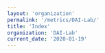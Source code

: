 ```yaml
---
layout: 'organization'
permalink: '/metrics/DAI-Lab/'
title: 'Index'
organization: 'DAI-Lab'
current_date: '2020-01-19'
---
```


